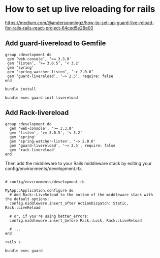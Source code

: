 # How to set up live reloading for rails

https://medium.com/@andersonmingz/how-to-set-up-guard-live-reload-for-rails-rails-react-project-64ced5e28e00

## Add guard-livereload to Gemfile

```
group :development do
 gem ‘web-console’, ‘>= 3.3.0’
 gem ‘listen’, ‘>= 3.0.5’, ‘< 3.2’
 gem ‘spring’
 gem ‘spring-watcher-listen’, ‘~> 2.0.0’
 gem ‘guard-livereload’, ‘~> 2.5’, require: false
end

```

```
bundle install
```

```
bundle exec guard init livereload
```

## Add Rack-livereload

```
group :development do
  gem 'web-console', '>= 3.3.0'
  gem 'listen', '>= 3.0.5', '< 3.2'
  gem 'spring'
  gem 'spring-watcher-listen', '~> 2.0.0'
  gem 'guard-livereload', '~> 2.5', require: false
  gem 'rack-livereload'
end

```

Then add the middleware to your Rails middleware stack by editing your config/environments/development.rb.

```

# config/environments/development.rb

MyApp::Application.configure do
  # Add Rack::LiveReload to the bottom of the middleware stack with the default options:
  config.middleware.insert_after ActionDispatch::Static, Rack::LiveReload

  # or, if you're using better_errors:
  config.middleware.insert_before Rack::Lock, Rack::LiveReload

  # ...
end

```

```
rails s
```

```
bundle exec guard
```

